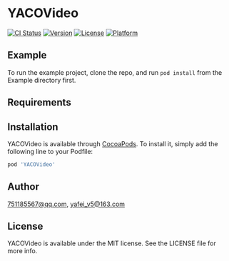 # YACOVideo

[![CI Status](https://img.shields.io/travis/751185567@qq.com/YACOVideo.svg?style=flat)](https://travis-ci.org/751185567@qq.com/YACOVideo)
[![Version](https://img.shields.io/cocoapods/v/YACOVideo.svg?style=flat)](https://cocoapods.org/pods/YACOVideo)
[![License](https://img.shields.io/cocoapods/l/YACOVideo.svg?style=flat)](https://cocoapods.org/pods/YACOVideo)
[![Platform](https://img.shields.io/cocoapods/p/YACOVideo.svg?style=flat)](https://cocoapods.org/pods/YACOVideo)

## Example

To run the example project, clone the repo, and run `pod install` from the Example directory first.

## Requirements

## Installation

YACOVideo is available through [CocoaPods](https://cocoapods.org). To install
it, simply add the following line to your Podfile:

```ruby
pod 'YACOVideo'
```

## Author

751185567@qq.com, yafei_v5@163.com

## License

YACOVideo is available under the MIT license. See the LICENSE file for more info.
